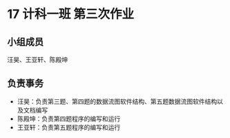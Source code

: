 # 17 计科一班 第三次作业

## 小组成员
汪昊、王亚轩、陈殿坤

## 负责事务
* 汪昊：负责第三题、第四题的数据流图软件结构、第五题数据流图软件结构以及文档编写
* 陈殿坤：负责第四题程序的编写和运行
* 王亚轩：负责第五题程序的编写和运行